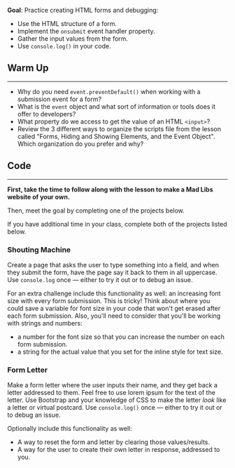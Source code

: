 **Goal**: Practice creating HTML forms and debugging:

* Use the HTML structure of a form.
* Implement the `onsubmit` event handler property.
* Gather the input values from the form.
* Use `console.log()` in your code.

## Warm Up
---

* Why do you need `event.preventDefault()` when working with a submission event for a form?
* What is the `event` object and what sort of information or tools does it offer to developers?
* What property do we access to get the value of an HTML `<input>`?
* Review the 3 different ways to organize the scripts file from the lesson called "Forms, Hiding and Showing Elements, and the Event Object". Which organization do you prefer and why?

## Code
---

**First, take the time to follow along with the lesson to make a Mad Libs website of your own.** 

Then, meet the goal by completing one of the projects below. 

If you have additional time in your class, complete both of the projects listed below.

### Shouting Machine

Create a page that asks the user to type something into a field, and when they submit the form, have the page say it back to them in all uppercase. Use `console.log` once — either to try it out or to debug an issue.

For an extra challenge include this functionality as well: an increasing font size with every form submission. This is tricky! Think about where you could save a variable for font size in your code that won't get erased after each form submission. Also, you'll need to consider that you'll be working with strings and numbers:

* a number for the font size so that you can increase the number on each form submission.
* a string for the actual value that you set for the inline style for text size.

### Form Letter

Make a form letter where the user inputs their name, and they get back a letter addressed to them. Feel free to use lorem ipsum for the text of the letter. Use Bootstrap and your knowledge of CSS to make the letter _look_ like a letter or virtual postcard. Use `console.log()` once — either to try it out or to debug an issue.

Optionally include this functionality as well:

* A way to reset the form and letter by clearing those values/results.
* A way for the user to create their own letter in response, addressed to you.
